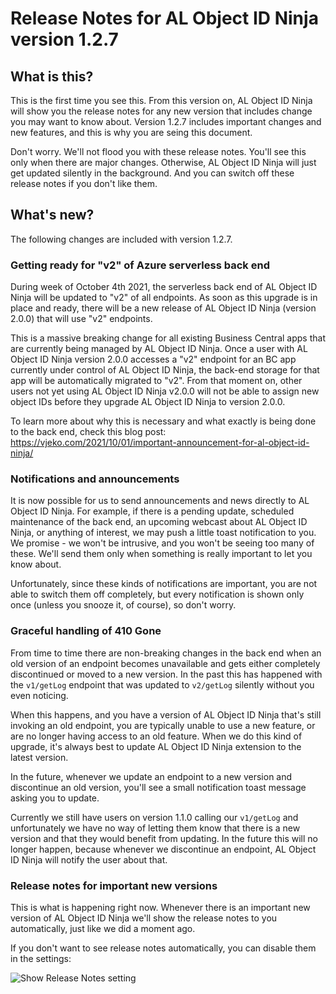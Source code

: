 # Release Notes for AL Object ID Ninja version 1.2.7

## What is this?

This is the first time you see this. From this version on, AL Object ID Ninja will show you the release notes
for any new version that includes change you may want to know about. Version 1.2.7 includes important changes
and new features, and this is why you are seing this document.

Don't worry. We'll not flood you with these release notes. You'll see this only when there are major changes.
Otherwise, AL Object ID Ninja will just get updated silently in the background. And you can switch off these
release notes if you don't like them.

## What's new?

The following changes are included with version 1.2.7.

### Getting ready for "v2" of Azure serverless back end

During week of October 4th 2021, the serverless back end of AL Object ID Ninja will be updated to "v2" of all
endpoints. As soon as this upgrade is in place and ready, there will be a new release of AL Object ID Ninja
(version 2.0.0) that will use "v2" endpoints.

This is a massive breaking change for all existing Business Central apps that are currently being managed by
AL Object ID Ninja. Once a user with AL Object ID Ninja version 2.0.0 accesses a "v2" endpoint for an BC app
currently under control of AL Object ID Ninja, the back-end storage for that app will be automatically
migrated to "v2". From that moment on, other users not yet using AL Object ID Ninja v2.0.0 will not be able
to assign new object IDs before they upgrade AL Object ID Ninja to version 2.0.0.

To learn more about why this is necessary and what exactly is being done to the back end, check this blog
post: https://vjeko.com/2021/10/01/important-announcement-for-al-object-id-ninja/

### Notifications and announcements

It is now possible for us to send announcements and news directly to AL Object ID Ninja. For example, if
there is a pending update, scheduled maintenance of the back end, an upcoming webcast about AL Object ID
Ninja, or anything of interest, we may push a little toast notification to you. We promise - we won't be
intrusive, and you won't be seeing too many of these. We'll send them only when something is really
important to let you know about.

Unfortunately, since these kinds of notifications are important, you are not able to switch them off
completely, but every notification is shown only once (unless you snooze it, of course), so don't worry.

### Graceful handling of 410 Gone

From time to time there are non-breaking changes in the back end when an old version of an endpoint becomes
unavailable and gets either completely discontinued or moved to a new version. In the past this has happened
with the `v1/getLog` endpoint that was updated to `v2/getLog` silently without you even noticing.

When this happens, and you have a version of AL Object ID Ninja that's still invoking an old endpoint,
you are typically unable to use a new feature, or are no longer having access to an old feature. When we
do this kind of upgrade, it's always best to update AL Object ID Ninja extension to the latest version.

In the future, whenever we update an endpoint to a new version and discontinue an old version, you'll see
a small notification toast message asking you to update.

Currently we still have users on version 1.1.0 calling our `v1/getLog` and unfortunately we have no way
of letting them know that there is a new version and that they would benefit from updating. In the future
this will no longer happen, because whenever we discontinue an endpoint, AL Object ID Ninja will notify
the user about that.

### Release notes for important new versions

This is what is happening right now. Whenever there is an important new version of AL Object ID Ninja
we'll show the release notes to you automatically, just like we did a moment ago.

If you don't want to see release notes automatically, you can disable them in the settings:

![Show Release Notes setting](https://raw.githubusercontent.com/vjekob/al-objid/master/doc/images/show-release-notes.png)